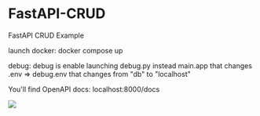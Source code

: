 # FastAPI-CRUD
FastAPI CRUD Example

launch docker: docker compose up

debug: debug is enable launching debug.py instead main.app that changes .env => debug.env that changes from "db" to "localhost"

You'll find OpenAPI docs: localhost:8000/docs

![](screenshot.png)
